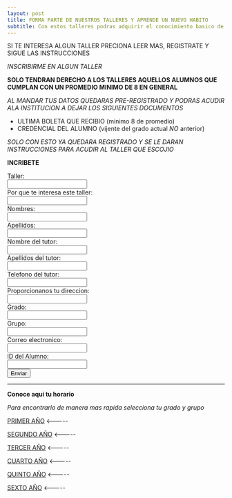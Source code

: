 ```yaml
---
layout: post
title: FORMA PARTE DE NUESTROS TALLERES Y APRENDE UN NUEVO HABITO 
subtitle: Con estos talleres podras adquirir el conocimiento basico de lo que mas te guste y hacerlo de mejor manera
---
```

SI TE INTERESA ALGUN TALLER PRECIONA LEER MAS, REGISTRATE Y SIGUE LAS INSTRUCCIONES

*INSCRIBIRME EN ALGUN TALLER*

**SOLO TENDRAN DERECHO A LOS TALLERES AQUELLOS ALUMNOS QUE CUMPLAN CON UN PROMEDIO MINIMO DE 8 EN GENERAL**

*AL MANDAR TUS DATOS QUEDARAS PRE-REGISTRADO Y PODRAS ACUDIR ALA INSTITUCION A DEJAR LOS SIGUIENTES DOCUMENTOS*
- ULTIMA BOLETA QUE RECIBIO (minimo 8 de promedio) 
- CREDENCIAL DEL ALUMNO (vijente del grado actual *NO* anterior) 

*SOLO CON ESTO YA QUEDARA REGISTRADO Y SE LE DARAN INSTRUCCIONES PARA ACUDIR AL TALLER QUE ESCOJIO*

**INCRIBETE**

<form action="https://formspree.io/f/mdobdqvb" method="POST">
   <label for="name">Taller:</label><br>
  <input type="text" id="fn name" Taller="Taller" value=""><br>
   <label for="name">Por que te interesa este taller:</label><br>
  <input type="text" id="fn name" Por que te interesa este taller="Por que te interesa este taller" value=""><br>
  <label for="name">Nombres:</label><br>
  <input type="text" id="fn name" name="name" value=""><br>
  <label for="lname">Apellidos:</label><br>
  <input type="text" id="lname" name="lname" value=""><br> 
  <label for="name">Nombre del tutor:</label><br> 
  <input type="text" id="fn Tutor" Nombre del Tutor="Nombre del Tutor" value=""><br> 
   <label for="name">Apellidos del tutor:</label><br> 
  <input type="text" id="fn Tutor" Apellidos del Tutor="Apellidos del tutor" value=""><br> 
   <label for="name">Telefono del tutor:</label><br>
  <input type="text" id="fn telefono" telefono="Telefono del Tutor" value=""><br>
   <label for="name">Proporcionanos tu direccion:</label><br>
  <input type="text" id="fn name" direccion="Direccion" value=""><br> 
   <label for="name">Grado:</label><br> 
  <input type="text" id="fn grado" grado="grado" value=""><br>  
   <label for="name">Grupo:</label><br> 
  <input type="text" id="fn grupo" grupo="grupo" value=""><br> 
   <label for="name">Correo electronico:</label><br> 
  <input type="text" id="fn correo" Correo="correo" value=""><br>
    <label for="name">ID del Alumno:</label><br> 
  <input type="text" id="fn id" id="id" value=""><br> 
   <input type="submit" value="Enviar">
</form>  


_______________________________________________________________________________________________________________________________________________________________________
**Conoce aqui tu horario**

*Para encontrarlo de manera mas rapida selecciona tu grado y grupo*

[PRIMER AÑO](./primero.md)        <-----

[SEGUNDO AÑO](./segundo.md)        <-----

[TERCER AÑO](./tercero.md)         <-----

[CUARTO AÑO](./cuarto.md)         <-----

[QUINTO AÑO](./quinto.md)         <-----

[SEXTO AÑO](./sexto.md)          <----- 

